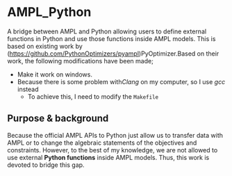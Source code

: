 # AMPL_Python
A bridge between AMPL and Python allowing users to define external functions in Python and use those functions inside AMPL models. This is based on existing work by (https://github.com/PythonOptimizers/pyampl)PyOptimizer.Based on their work, the following modifications
have been made;
  * Make it work on windows.
  * Because there is some problem with*Clang* on my computer, so I use *gcc* instead
    * To achieve this, I need to modify the `Makefile`
## Purpose & background
Because the official AMPL APIs to Python just allow us to transfer data with AMPL or to change the algebraic statements of the objectives and constraints. However, to the best of my knowledge, we are not allowed to use external **Python functions**  inside AMPL models. Thus, this work is devoted to bridge this gap. 

## 
    

